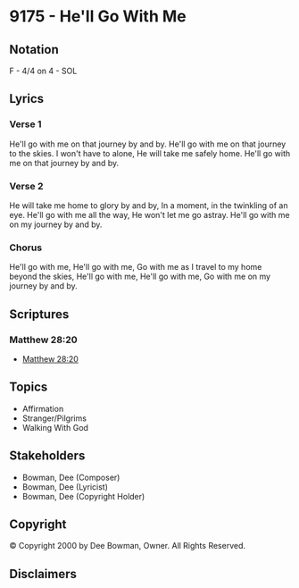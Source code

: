 # 9175 - He'll Go With Me

## Notation

F - 4/4 on 4 - SOL

## Lyrics

### Verse 1

He'll go with me on that journey by and by. He'll go with  me on that journey to the skies. I won't have to alone, He will take me safely home. He'll go with me on that journey by and by.  

### Verse 2

He will take me home to glory by and by, In a moment, in the twinkling of an eye. He'll go with me all the way, He won't let me go astray. He'll go with me on my journey by and by.

### Chorus

He'll go with me, He'll go with me, Go with me as I travel to my home beyond the skies, He'll go with me, He'll go with me, Go with me on my journey by and by.


## Scriptures

### Matthew 28:20

- [Matthew 28:20](https://www.biblegateway.com/passage/?search=Matthew%2028%3A20)


## Topics

- Affirmation
- Stranger/Pilgrims
- Walking With God

## Stakeholders

- Bowman, Dee (Composer)
- Bowman, Dee (Lyricist)
- Bowman, Dee (Copyright Holder)

## Copyright

© Copyright 2000 by Dee Bowman, Owner. All Rights Reserved.


## Disclaimers


